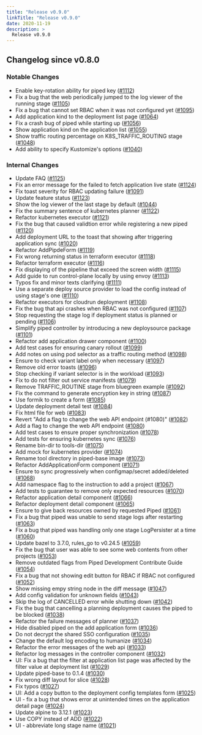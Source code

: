 ```yaml
---
title: "Release v0.9.0"
linkTitle: "Release v0.9.0"
date: 2020-11-19
description: >
  Release v0.9.0
---
```


## Changelog since v0.8.0

### Notable Changes
* Enable key-rotation ability for piped key ([#1112](https://github.com/pipe-cd/pipe/pull/1112))
* Fix a bug that the web periodically jumped to the log viewer of the running stage ([#1105](https://github.com/pipe-cd/pipe/pull/1105))
* Fix a bug that cannot set RBAC when it was not configured yet ([#1095](https://github.com/pipe-cd/pipe/pull/1095))
* Add application kind to the deployment list page ([#1064](https://github.com/pipe-cd/pipe/pull/1064))
* Fix a crash bug of piped while starting up ([#1056](https://github.com/pipe-cd/pipe/pull/1056))
* Show application kind on the application list ([#1055](https://github.com/pipe-cd/pipe/pull/1055))
* Show traffic routing percentage on K8S_TRAFFIC_ROUTING stage ([#1048](https://github.com/pipe-cd/pipe/pull/1048))
* Add ability to specify Kustomize's options ([#1040](https://github.com/pipe-cd/pipe/pull/1040))

### Internal Changes
* Update FAQ ([#1125](https://github.com/pipe-cd/pipe/pull/1125))
* Fix an error message for the failed to fetch application live state ([#1124](https://github.com/pipe-cd/pipe/pull/1124))
* Fix toast severity for RBAC updating failure ([#1091](https://github.com/pipe-cd/pipe/pull/1091))
* Update feature status ([#1123](https://github.com/pipe-cd/pipe/pull/1123))
* Show the log viewer of the last stage by default ([#1044](https://github.com/pipe-cd/pipe/pull/1044))
* Fix the summary sentence of kubernetes planner ([#1122](https://github.com/pipe-cd/pipe/pull/1122))
* Refactor kubernetes executor ([#1121](https://github.com/pipe-cd/pipe/pull/1121))
* Fix the bug that caused validtion error while registering a new piped ([#1120](https://github.com/pipe-cd/pipe/pull/1120))
* Add deployment URL to the toast that showing after triggering application sync ([#1020](https://github.com/pipe-cd/pipe/pull/1020))
* Refactor AddPipdeForm ([#1119](https://github.com/pipe-cd/pipe/pull/1119))
* Fix wrong returning status in terraform executor ([#1118](https://github.com/pipe-cd/pipe/pull/1118))
* Refactor terraform executor ([#1116](https://github.com/pipe-cd/pipe/pull/1116))
* Fix displaying of the pipeline that exceed the screen width ([#1115](https://github.com/pipe-cd/pipe/pull/1115))
* Add guide to run control-plane locally by using envoy ([#1113](https://github.com/pipe-cd/pipe/pull/1113))
* Typos fix and minor texts clarifying ([#1111](https://github.com/pipe-cd/pipe/pull/1111))
* Use a separate deploy source provider to load the config instead of using stage's one ([#1110](https://github.com/pipe-cd/pipe/pull/1110))
* Refactor executors for cloudrun deployment ([#1108](https://github.com/pipe-cd/pipe/pull/1108))
* Fix the bug that api crashes when RBAC was not configured ([#1107](https://github.com/pipe-cd/pipe/pull/1107))
* Stop requesting the stage log if deployment status is planned or pending ([#1106](https://github.com/pipe-cd/pipe/pull/1106))
* Simplify piped controller by introducing a new deploysource package ([#1101](https://github.com/pipe-cd/pipe/pull/1101))
* Refactor add application drawer component ([#1100](https://github.com/pipe-cd/pipe/pull/1100))
* Add test cases for ensuring canary rollout ([#1099](https://github.com/pipe-cd/pipe/pull/1099))
* Add notes on using pod selector as a traffic routing method ([#1098](https://github.com/pipe-cd/pipe/pull/1098))
* Ensure to check variant label only when necessary ([#1097](https://github.com/pipe-cd/pipe/pull/1097))
* Remove old error toasts ([#1096](https://github.com/pipe-cd/pipe/pull/1096))
* Stop checking if variant selector is in the workload ([#1093](https://github.com/pipe-cd/pipe/pull/1093))
* Fix to do not filter out service manifests ([#1079](https://github.com/pipe-cd/pipe/pull/1079))
* Remove TRAFFIC_ROUTINE stage from bluegreen example ([#1092](https://github.com/pipe-cd/pipe/pull/1092))
* Fix the command to generate encryption key in string ([#1087](https://github.com/pipe-cd/pipe/pull/1087))
* Use formik to create a form ([#1085](https://github.com/pipe-cd/pipe/pull/1085))
* Update deployment detail test ([#1084](https://github.com/pipe-cd/pipe/pull/1084))
* Fix html file for web ([#1083](https://github.com/pipe-cd/pipe/pull/1083))
* Revert "Add a flag to change the web API endpoint (#1080)" ([#1082](https://github.com/pipe-cd/pipe/pull/1082))
* Add a flag to change the web API endpoint ([#1080](https://github.com/pipe-cd/pipe/pull/1080))
* Add test cases to ensure proper synchronization ([#1078](https://github.com/pipe-cd/pipe/pull/1078))
* Add tests for ensuring kubernetes sync ([#1076](https://github.com/pipe-cd/pipe/pull/1076))
* Rename bin-dir to tools-dir ([#1075](https://github.com/pipe-cd/pipe/pull/1075))
* Add mock for kubernetes provider ([#1074](https://github.com/pipe-cd/pipe/pull/1074))
* Rename tool directory in piped-base image ([#1073](https://github.com/pipe-cd/pipe/pull/1073))
* Refactor AddApplicationForm component ([#1071](https://github.com/pipe-cd/pipe/pull/1071))
* Ensure to sync progressively when configmap/secret added/deleted ([#1068](https://github.com/pipe-cd/pipe/pull/1068))
* Add namespace flag to the instruction to add a project ([#1067](https://github.com/pipe-cd/pipe/pull/1067))
* Add tests to guarantee to remove only expected resources ([#1070](https://github.com/pipe-cd/pipe/pull/1070))
* Refactor application detail component ([#1066](https://github.com/pipe-cd/pipe/pull/1066))
* Refactor deployment detail component ([#1065](https://github.com/pipe-cd/pipe/pull/1065))
* Ensure to give back resources owned by requested Piped ([#1061](https://github.com/pipe-cd/pipe/pull/1061))
* Fix a bug that piped was unable to send stage logs after restarting ([#1063](https://github.com/pipe-cd/pipe/pull/1063))
* Fix a bug that piped was handling only one stage LogPersister at a time ([#1060](https://github.com/pipe-cd/pipe/pull/1060))
* Update bazel to 3.7.0, rules_go to v0.24.5 ([#1059](https://github.com/pipe-cd/pipe/pull/1059))
* Fix the bug that user was able to see some web contents from other projects ([#1053](https://github.com/pipe-cd/pipe/pull/1053))
* Remove outdated flags from Piped Development Contribute Guide ([#1054](https://github.com/pipe-cd/pipe/pull/1054))
* Fix a bug that not showing edit button for RBAC if RBAC not configured ([#1052](https://github.com/pipe-cd/pipe/pull/1052))
* Show missing empy string node in the diff message ([#1047](https://github.com/pipe-cd/pipe/pull/1047))
* Add config validation for unknown fields ([#1043](https://github.com/pipe-cd/pipe/pull/1043))
* Skip the log of CANCELLED error while shutting down ([#1042](https://github.com/pipe-cd/pipe/pull/1042))
* Fix the bug that cancelling a planning deployment causes the piped to be blocked ([#1038](https://github.com/pipe-cd/pipe/pull/1038))
* Refactor the failure messages of planner ([#1037](https://github.com/pipe-cd/pipe/pull/1037))
* Hide disabled piped on the add application form ([#1036](https://github.com/pipe-cd/pipe/pull/1036))
* Do not decrypt the shared SSO configuration ([#1035](https://github.com/pipe-cd/pipe/pull/1035))
* Change the default log encoding to humanize ([#1034](https://github.com/pipe-cd/pipe/pull/1034))
* Refactor the error messages of the web api ([#1033](https://github.com/pipe-cd/pipe/pull/1033))
* Refactor log messages in the controller component ([#1032](https://github.com/pipe-cd/pipe/pull/1032))
* UI: Fix a bug that the filter at application list page was affected by the filter value at deployment list ([#1029](https://github.com/pipe-cd/pipe/pull/1029))
* Update piped-base to 0.1.4 ([#1030](https://github.com/pipe-cd/pipe/pull/1030))
* Fix wrong diff layout for slice ([#1028](https://github.com/pipe-cd/pipe/pull/1028))
* Fix typos ([#1027](https://github.com/pipe-cd/pipe/pull/1027))
* UI: Add a copy button to the deployment config templates form ([#1025](https://github.com/pipe-cd/pipe/pull/1025))
* UI - fix a bug that shows error at unintended times on the application detail page ([#1024](https://github.com/pipe-cd/pipe/pull/1024))
* Update alpine to 3.12.1 ([#1023](https://github.com/pipe-cd/pipe/pull/1023))
* Use COPY instead of ADD ([#1022](https://github.com/pipe-cd/pipe/pull/1022))
* UI - abbreviate long stage name ([#1021](https://github.com/pipe-cd/pipe/pull/1021))
